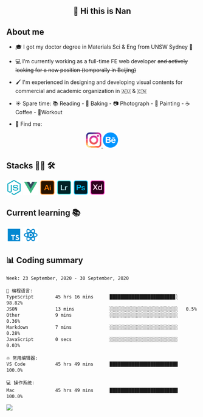 <h2 align="center">👋 Hi this is Nan</h2>

## About me

- 🎓 I got my doctor degree in Materials Sci & Eng from UNSW Sydney :koala:

- :computer: I’m currently working as a full-time FE web developer ~~and actively looking for a new position (temporally in Beijing)~~

- :paintbrush: I'm experienced in designing and developing visual contents for commercial and academic organization in :australia: & :cn:

- :sunny: Spare time: :books: Reading - :bread: Baking - :camera: Photograph - :art: Painting - :coffee: Coffee - 💪Workout

- 💬 Find me:
<div align="center">
<a href="https://www.instagram.com/divetothesea/">

<img src="https://raw.githubusercontent.com/southchen/southchen/master/assets/instagram.svg" height="40em"  alt="divetothesea instagram"/>
</a>
<a href="https://www.behance.net/southchen">
<img src="https://raw.githubusercontent.com/southchen/southchen/master/assets/Behance.svg" height="40em"  alt="behance"/>
</a>
</div>

## Stacks 👨‍💻 🛠

<p align='left'>
<div style="display:inline-block">
<img src="https://raw.githubusercontent.com/southchen/southchen/master/assets/JavaScript.svg" height="40em"  alt="javascript"/>
<img src="https://raw.githubusercontent.com/southchen/southchen/master/assets/Vue.svg" height="40em"  alt="vue"/>
<img src="https://raw.githubusercontent.com/southchen/southchen/master/assets/Adobe Ai.svg" height="40em"  alt="adobe ai"/>
<img src="https://raw.githubusercontent.com/southchen/southchen/master/assets/Adobe Lr.svg" height="40em"  alt="adobe lr"/>
<img src="https://raw.githubusercontent.com/southchen/southchen/master/assets/Adobe Ps.svg" height="40em"  alt="adobe Ps"/>
<img src="https://raw.githubusercontent.com/southchen/southchen/master/assets/Adobe Xd.svg" height="40em"  alt="adobe Xd"/>
</div>
</p>

## Current learning 📚

<p align='left'>
<div style="display:inline-block">
<img src="https://raw.githubusercontent.com/southchen/southchen/master/assets/ts.svg" height="40em"  alt="typescript"/>
<img src="https://raw.githubusercontent.com/southchen/southchen/master/assets/react.svg" height="40em"  alt="react"/>

</div>
</p>

## 📊 Coding summary

<!--START_SECTION:waka-->
```text
Week: 23 September, 2020 - 30 September, 2020

💬 编程语言:
TypeScript        45 hrs 16 mins      ████████████████████████░   98.82%
JSON              13 mins             ░░░░░░░░░░░░░░░░░░░░░░░░░   0.5%
Other             9 mins              ░░░░░░░░░░░░░░░░░░░░░░░░░   0.36%
Markdown          7 mins              ░░░░░░░░░░░░░░░░░░░░░░░░░   0.28%
JavaScript        0 secs              ░░░░░░░░░░░░░░░░░░░░░░░░░   0.03%

🔥 常用编辑器:
VS Code           45 hrs 49 mins      █████████████████████████   100.0%

💻 操作系统:
Mac               45 hrs 49 mins      █████████████████████████   100.0%

```


<!--END_SECTION:waka-->

<!-- ## Reading -->

![](https://visitor-badge.glitch.me/badge?page_id=southchen.southchen)
